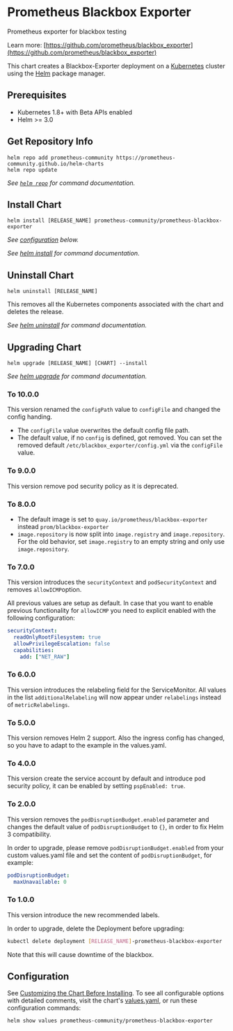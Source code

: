 # Prometheus Blackbox Exporter

Prometheus exporter for blackbox testing

Learn more: [https://github.com/prometheus/blackbox_exporter](https://github.com/prometheus/blackbox_exporter)

This chart creates a Blackbox-Exporter deployment on a [Kubernetes](http://kubernetes.io) cluster using the [Helm](https://helm.sh) package manager.

## Prerequisites

- Kubernetes 1.8+ with Beta APIs enabled
- Helm >= 3.0

## Get Repository Info

```console
helm repo add prometheus-community https://prometheus-community.github.io/helm-charts
helm repo update
```

_See [`helm repo`](https://helm.sh/docs/helm/helm_repo/) for command documentation._

## Install Chart

```console
helm install [RELEASE_NAME] prometheus-community/prometheus-blackbox-exporter
```

_See [configuration](#configuration) below._

_See [helm install](https://helm.sh/docs/helm/helm_install/) for command documentation._

## Uninstall Chart

```console
helm uninstall [RELEASE_NAME]
```

This removes all the Kubernetes components associated with the chart and deletes the release.

_See [helm uninstall](https://helm.sh/docs/helm/helm_uninstall/) for command documentation._

## Upgrading Chart

```console
helm upgrade [RELEASE_NAME] [CHART] --install
```

_See [helm upgrade](https://helm.sh/docs/helm/helm_upgrade/) for command documentation._

### To 10.0.0

This version renamed the `configPath` value to `configFile` and changed the config handing.
- The `configFile` value overwrites the default config file path.
- The default value, if no `config` is defined, got removed. You can set the removed default `/etc/blackbox_exporter/config.yml` via the `configFile` value.

### To 9.0.0

This version remove pod security policy as it is deprecated.

### To 8.0.0

- The default image is set to `quay.io/prometheus/blackbox-exporter` instead `prom/blackbox-exporter`
- `image.repository` is now split into `image.registry` and `image.repository`.
  For the old behavior, set `image.registry` to an empty string and only use `image.repository`.

### To 7.0.0

This version introduces the `securityContext` and `podSecurityContext` and removes `allowICMP`option.

All previous values are setup as default. In case that you want to enable previous functionality for `allowICMP` you need to explicit enabled with the following configuration:

```yaml
securityContext:
  readOnlyRootFilesystem: true
  allowPrivilegeEscalation: false
  capabilities:
    add: ["NET_RAW"]
```

### To 6.0.0

This version introduces the relabeling field for the ServiceMonitor.
All values in the list `additionalRelabeling` will now appear under `relabelings` instead of `metricRelabelings`.

### To 5.0.0

This version removes Helm 2 support. Also the ingress config has changed, so you have to adapt to the example in the values.yaml.

### To 4.0.0

This version create the service account by default and introduce pod security policy, it can be enabled by setting `pspEnabled: true`.

### To 2.0.0

This version removes the `podDisruptionBudget.enabled` parameter and changes the default value of `podDisruptionBudget` to `{}`, in order to fix Helm 3 compatibility.

In order to upgrade, please remove `podDisruptionBudget.enabled` from your custom values.yaml file and set the content of `podDisruptionBudget`, for example:

```yaml
podDisruptionBudget:
  maxUnavailable: 0
```

### To 1.0.0

This version introduce the new recommended labels.

In order to upgrade, delete the Deployment before upgrading:

```bash
kubectl delete deployment [RELEASE_NAME]-prometheus-blackbox-exporter
```

Note that this will cause downtime of the blackbox.

## Configuration

See [Customizing the Chart Before Installing](https://helm.sh/docs/intro/using_helm/#customizing-the-chart-before-installing). To see all configurable options with detailed comments, visit the chart's [values.yaml](./values.yaml), or run these configuration commands:

```console
helm show values prometheus-community/prometheus-blackbox-exporter
```
